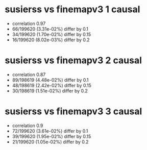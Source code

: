 # susierss vs finemapv3  1 causal

- correlation 0.97
- 66/199620 (3.31e-02%) differ by 0.1
- 34/199620 (1.70e-02%) differ by 0.15
- 16/199620 (8.02e-03%) differ by 0.2


# susierss vs finemapv3  2 causal

- correlation 0.87
- 89/198619 (4.48e-02%) differ by 0.1
- 48/198619 (2.42e-02%) differ by 0.15
- 30/198619 (1.51e-02%) differ by 0.2


# susierss vs finemapv3  3 causal

- correlation 0.9
- 72/199620 (3.61e-02%) differ by 0.1
- 39/199620 (1.95e-02%) differ by 0.15
- 21/199620 (1.05e-02%) differ by 0.2


